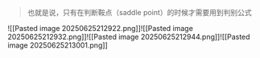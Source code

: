 >  也就是说，只有在判断鞍点（saddle point）的时候才需要用到判别公式

![[Pasted image 20250625212922.png]]![[Pasted image 20250625212932.png]]![[Pasted image 20250625212944.png]]![[Pasted image 20250625213001.png]]